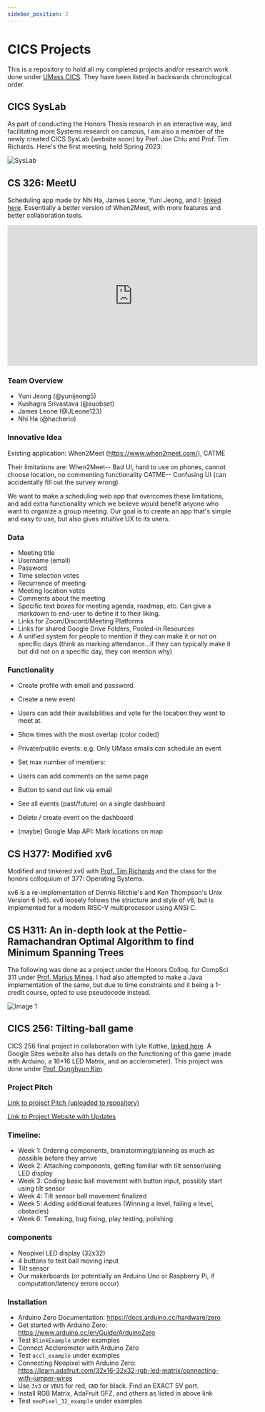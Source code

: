 ```yaml
---
sidebar_position: 2
---
```


# CICS Projects

This is a repository to hold all my completed projects and/or research work done under [UMass CICS](https://cics.umass.edu). They have been listed in backwards chronological order. 

## CICS SysLab

As part of conducting the Honors Thesis research in an interactive way, and facilitating more Systems research on campus, I am also a member of the newly created CICS SysLab (website soon) by Prof. Joe Chiu and Prof. Tim Richards. Here's the first meeting, held Spring 2023:

![SysLab](./assets/syslab-all.jpg)

## CS 326: MeetU

Scheduling app made by Nhi Ha, James Leone, Yuni Jeong, and I: [linked here](https://github.com/suobset/meetu). Essentially a better version of When2Meet, with more features and better collaboration tools. 

<iframe width="560" height="315" src="https://www.youtube.com/embed/4S3lgxtjgRI?si=IbJwKYXOyACS0a_3" title="YouTube video player" frameborder="0" allow="accelerometer; autoplay; clipboard-write; encrypted-media; gyroscope; picture-in-picture; web-share" allowfullscreen></iframe>

### Team Overview

-   Yuni Jeong (@yunijeong5)
-   Kushagra Srivastava (@suobset)
-   James Leone (@JLeone123)
-   Nhi Ha (@hacherio)

### Innovative Idea

Existing application: When2Meet (https://www.when2meet.com/), CATME

Their limitations are:
When2Meet-- Bad UI, hard to use on phones, cannot choose location, no commenting functionality
CATME-- Confusing UI (can accidentally fill out the survey wrong)

We want to make a scheduling web app that overcomes these limitations, and add extra functionality which we believe would benefit anyone who want to organize a group meeting. Our goal is to create an app that's simple and easy to use, but also gives intuitive UX to its users.

### Data

-   Meeting title
-   Username (email)
-   Password
-   Time selection votes
-   Recurrence of meeting
-   Meeting location votes
-   Comments about the meeting
-   Specific text boxes for meeting agenda, roadmap, etc. Can give a markdown to end-user to define it to their liking.
-   Links for Zoom/Discord/Meeting Platforms
-   Links for shared Google Drive Folders, Pooled-in Resources
-   A unified system for people to mention if they can make it or not on specific days (think as marking attendance...if they can typically make it but did not on a specific day, they can mention why)

### Functionality

-   Create profile with email and password.
-   Create a new event
-   Users can add their availabilities and vote for the location they want to meet at.
-   Show times with the most overlap (color coded)

-   Private/public events: e.g. Only UMass emails can schedule an event

-   Set max number of members:
-   Users can add comments on the same page
-   Button to send out link via email

-   See all events (past/future) on a single dashboard
-   Delete / create event on the dashboard

-   (maybe) Google Map API: Mark locations on map

## CS H377: Modified xv6

Modified and tinkered xv6 with [Prof. Tim Richards](https://www.cics.umass.edu/faculty/directory/richards_tim) and the class for the honors colloquium of 377: Operating Systems. 

xv6 is a re-implementation of Dennis Ritchie's and Ken Thompson's Unix
Version 6 (v6).  xv6 loosely follows the structure and style of v6,
but is implemented for a modern RISC-V multiprocessor using ANSI C.

## CS H311: An in-depth look at the Pettie-Ramachandran Optimal Algorithm to find Minimum Spanning Trees

The following was done as a project under the Honors Colloq. for CompSci 311 under [Prof. Marius Minea](https://www.cics.umass.edu/people/minea-marius). I had also attempted to make a Java implementation of the same, but due to time constraints and it being a 1-credit course, opted to use pseudocode instead.

![Image 1](./assets/H311.png)

## CICS 256: Tilting-ball game

CICS 256 final project in collaboration with Lyle Kottke, [linked here](https://github.com/suobset/Tilting-Ball-Game). A Google Sites website also has details on the functioning of this game (made with Arduino, a 16*16 LED Matrix, and an acclerometer). This project was done under [Prof. Donghyun Kim](https://www.cics.umass.edu/people/kim-donghyun).

### Project Pitch

<a href="https://github.com/suobset/256BallTilt/blob/main/assets/CICS156%20Final%20Project%20Presentation.pdf">Link to project Pitch (uploaded to repository)</a>

<a href="https://sites.google.com/umass.edu/rollgame/home">Link to Project Website with Updates</a>

### Timeline:

* Week 1: Ordering components, brainstorming/planning as much as possible before they arrive
* Week 2: Attaching components, getting familiar with tilt sensor/using LED display
* Week 3: Coding basic ball movement with button input, possibly start using tilt sensor
* Week 4: Tilt sensor ball movement finalized
* Week 5: Adding additional features (Winning a level, failing a level, obstacles)
* Week 6: Tweaking, bug fixing, play testing, polishing

### components

* Neopixel LED display (32x32)
* 4 buttons to test ball moving input
* Tilt sensor
* Our makerboards (or potentially an Arduino Uno or Raspberry Pi, if computation/latency errors occur)

### Installation 

* Arduino Zero Documentation: https://docs.arduino.cc/hardware/zero
* Get started with Arduino Zero: https://www.arduino.cc/en/Guide/ArduinoZero
* Test ```BlinkExample``` under examples 
* Connect Acclerometer with Arduino Zero
* Test ```accl_example``` under examples
* Connecting Neopixel with Arduino Zero: https://learn.adafruit.com/32x16-32x32-rgb-led-matrix/connecting-with-jumper-wires
* Use ```3v3``` or ```VBUS``` for red, ```GND``` for black. Find an EXACT 5V port. 
* Install RGB Matrix, AdaFruit GFZ, and others as listed in above link
* Test ```neoPixel_32_example``` under examples
